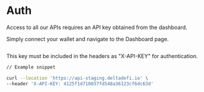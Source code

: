 # Auth

Access to all our APIs requires an API key obtained from the dashboard.&#x20;

Simply connect your wallet and navigate to the Dashboard page.

<figure><img src="../../../.gitbook/assets/CleanShot 2025-03-21 at 12.02.48.png" alt=""><figcaption></figcaption></figure>

This key must be included in the headers as "X-API-KEY" for authentication.

```sh
// Example snippet

curl --location 'https://api-staging.deltadefi.io' \
--header 'X-API-KEY: 4125f1d710037fd548a36123cf6dc63d'
```
